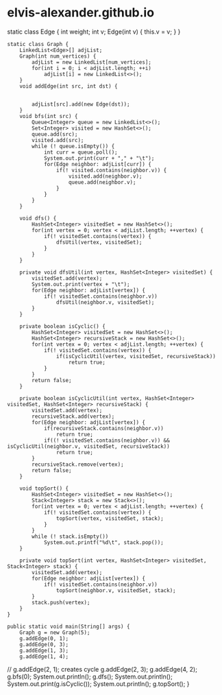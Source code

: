 # elvis-alexander.github.io



static class Edge {
        int weight;
        int v;
        Edge(int v) {
            this.v = v;
        }
    }

    static class Graph {
        LinkedList<Edge>[] adjList;
        Graph(int num_vertices) {
            adjList = new LinkedList[num_vertices];
            for(int i = 0; i < adjList.length; ++i)
                adjList[i] = new LinkedList<>();
        }
        void addEdge(int src, int dst) {


            adjList[src].add(new Edge(dst));
        }
        void bfs(int src) {
            Queue<Integer> queue = new LinkedList<>();
            Set<Integer> visited = new HashSet<>();
            queue.add(src);
            visited.add(src);
            while (! queue.isEmpty()) {
                int curr = queue.poll();
                System.out.print(curr + "," + "\t");
                for(Edge neighbor: adjList[curr]) {
                    if(! visited.contains(neighbor.v)) {
                        visited.add(neighbor.v);
                        queue.add(neighbor.v);
                    }
                }
            }
        }

        void dfs() {
            HashSet<Integer> visitedSet = new HashSet<>();
            for(int vertex = 0; vertex < adjList.length; ++vertex) {
                if(! visitedSet.contains(vertex)) {
                    dfsUtil(vertex, visitedSet);
                }
            }
        }

        private void dfsUtil(int vertex, HashSet<Integer> visitedSet) {
            visitedSet.add(vertex);
            System.out.print(vertex + "\t");
            for(Edge neighbor: adjList[vertex]) {
                if(! visitedSet.contains(neighbor.v))
                    dfsUtil(neighbor.v, visitedSet);
            }
        }

        private boolean isCyclic() {
            HashSet<Integer> visitedSet = new HashSet<>();
            HashSet<Integer> recursiveStack = new HashSet<>();
            for(int vertex = 0; vertex < adjList.length; ++vertex) {
                if(! visitedSet.contains(vertex)) {
                    if(isCyclicUtil(vertex, visitedSet, recursiveStack))
                        return true;
                }
            }
            return false;
        }

        private boolean isCyclicUtil(int vertex, HashSet<Integer> visitedSet, HashSet<Integer> recursiveStack) {
            visitedSet.add(vertex);
            recursiveStack.add(vertex);
            for(Edge neighbor: adjList[vertex]) {
                if(recursiveStack.contains(neighbor.v))
                    return true;
                if((! visitedSet.contains(neighbor.v)) && isCyclicUtil(neighbor.v, visitedSet, recursiveStack))
                    return true;
            }
            recursiveStack.remove(vertex);
            return false;
        }

        void topSort() {
            HashSet<Integer> visitedSet = new HashSet<>();
            Stack<Integer> stack = new Stack<>();
            for(int vertex = 0; vertex < adjList.length; ++vertex) {
                if(! visitedSet.contains(vertex)) {
                    topSort(vertex, visitedSet, stack);
                }
            }
            while (! stack.isEmpty())
                System.out.printf("%d\t", stack.pop());
        }

        private void topSort(int vertex, HashSet<Integer> visitedSet, Stack<Integer> stack) {
            visitedSet.add(vertex);
            for(Edge neighbor: adjList[vertex]) {
                if(! visitedSet.contains(neighbor.v))
                    topSort(neighbor.v, visitedSet, stack);
            }
            stack.push(vertex);
        }
    }

    public static void main(String[] args) {
        Graph g = new Graph(5);
        g.addEdge(0, 1);
        g.addEdge(0, 3);
        g.addEdge(1, 3);
        g.addEdge(1, 4);
//        g.addEdge(2, 1);  creates cycle
        g.addEdge(2, 3);
        g.addEdge(4, 2);
        g.bfs(0);
        System.out.println();
        g.dfs();
        System.out.println();
        System.out.print(g.isCyclic());
        System.out.println();
        g.topSort();
    }
